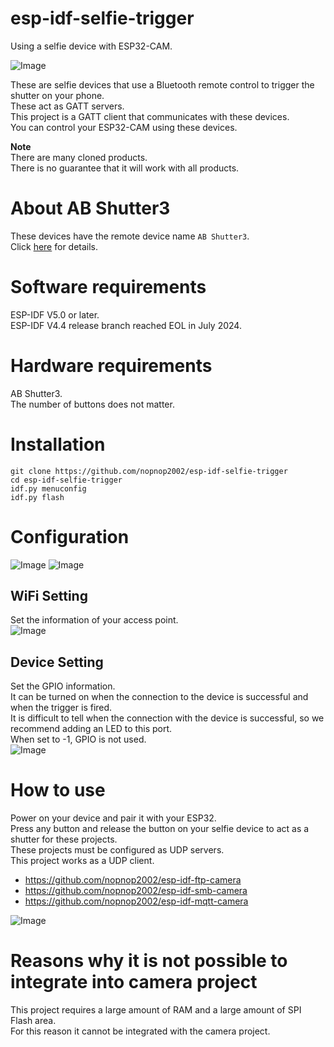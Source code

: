 # esp-idf-selfie-trigger
Using a selfie device with ESP32-CAM.   

![Image](https://github.com/user-attachments/assets/cc97da4e-6c06-4604-8362-f81c6fb6eb58)

These are selfie devices that use a Bluetooth remote control to trigger the shutter on your phone.   
These act as GATT servers.   
This project is a GATT client that communicates with these devices.   
You can control your ESP32-CAM using these devices.

__Note__   
There are many cloned products.   
There is no guarantee that it will work with all products.   


# About AB Shutter3
These devices have the remote device name ```AB Shutter3```.   
Click [here](https://github.com/nopnop2002/esp-idf-bluetooth-remote) for details.   

# Software requirements
ESP-IDF V5.0 or later.   
ESP-IDF V4.4 release branch reached EOL in July 2024.   

# Hardware requirements
AB Shutter3.   
The number of buttons does not matter.   

# Installation   
```
git clone https://github.com/nopnop2002/esp-idf-selfie-trigger
cd esp-idf-selfie-trigger
idf.py menuconfig
idf.py flash
```

# Configuration   
![Image](https://github.com/user-attachments/assets/787b47ef-ceb5-48a9-8cb9-490838ba5a40)
![Image](https://github.com/user-attachments/assets/42b09ba2-4f17-4146-a94e-64d7923b2dee)


## WiFi Setting
Set the information of your access point.   
![Image](https://github.com/user-attachments/assets/31e57f57-437b-4e2c-8592-363bebbd915d)

## Device Setting
Set the GPIO information.   
It can be turned on when the connection to the device is successful and when the trigger is fired.   
It is difficult to tell when the connection with the device is successful, so we recommend adding an LED to this port.   
When set to -1, GPIO is not used.   
![Image](https://github.com/user-attachments/assets/4ae4bfb3-c1c2-4405-add2-aedbc2f782b2)


# How to use
Power on your device and pair it with your ESP32.   
Press any button and release the button on your selfie device to act as a shutter for these projects.   
These projects must be configured as UDP servers.   
This project works as a UDP client.   

- https://github.com/nopnop2002/esp-idf-ftp-camera   
- https://github.com/nopnop2002/esp-idf-smb-camera   
- https://github.com/nopnop2002/esp-idf-mqtt-camera   

![Image](https://github.com/user-attachments/assets/364935f8-19ef-4a1d-b171-916352b82c46)

# Reasons why it is not possible to integrate into camera project
This project requires a large amount of RAM and a large amount of SPI Flash area.   
For this reason it cannot be integrated with the camera project.   
